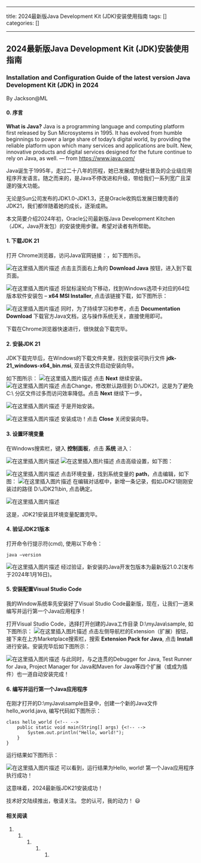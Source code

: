 
--- 
title:  2024最新版Java Development Kit (JDK)安装使用指南 
tags: []
categories: [] 

---
## 2024最新版Java Development Kit (JDK)安装使用指南

### Installation and Configuration Guide of the latest version Java Development Kit (JDK) in 2024

By Jackson@ML

#### 0. 序言

>  
 **What is Java?** Java is a programming language and computing platform first released by Sun Microsystems in 1995. It has evolved from humble beginnings to power a large share of today’s digital world, by providing the reliable platform upon which many services and applications are built. New, innovative products and digital services designed for the future continue to rely on Java, as well. — from https://www.java.com/ 


Java诞生于1995年，走过二十八年的历程，她已发展成为健壮普及的企业级应用程序开发语言。随之而来的，是Java不停改进和升级，带给我们一系列宽广且深邃的强大功能。

无论是Sun公司发布的JDK1.0-JDK1.3，还是Oracle收购后发展日臻完善的JDK21，我们都伴随着她的成长，逐渐成熟。

本文简要介绍2024年初，Oracle公司最新版Java Development Kitchen（JDK，Java开发包）的安装使用步骤。希望对读者有所帮助。

#### 1. 下载JDK 21

打开 Chrome浏览器，访问Java官网链接：，如下图所示。

<img src="https://img-blog.csdnimg.cn/direct/b84b82fa395641f3ae7ac5c6c0e75e12.png" alt="在这里插入图片描述"> 点击主页面右上角的 **Download Java** 按钮，进入到下载页面。

<img src="https://img-blog.csdnimg.cn/direct/1c3093458e3844ea971126808e36c90e.png" alt="在这里插入图片描述"> 将鼠标滚轮向下移动，找到Windows选项卡对应的64位版本软件安装包 – **x64 MSI Installer**, 点击该链接下载，如下图所示：

<img src="https://img-blog.csdnimg.cn/direct/ca89e0a5959242e391280dbd1149515c.png" alt="在这里插入图片描述"> 同时，为了持续学习和参考，点击 **Documentation Download** 下载官方Java文档，这与操作系统无关，直接使用即可。

下载在Chrome浏览器快速进行，很快就会下载完毕。

#### 2. 安装JDK 21

JDK下载完毕后，在Windows的下载文件夹里，找到安装可执行文件 **jdk-21_windows-x64_bin.msi**, 双击该文件启动安装向导。

如下图所示： <img src="https://img-blog.csdnimg.cn/direct/631068ae54714713af31b017bce6b070.png" alt="在这里插入图片描述"> 点击 **Next** 继续安装。 <img src="https://img-blog.csdnimg.cn/direct/95b5794f2591495cbb58b00210621d5f.png" alt="在这里插入图片描述"> 点击Change，修改默认路径到 D:\JDK21，这是为了避免C:\ 分区文件过多而访问效率降低。点击 **Next** 继续下一步。

<img src="https://img-blog.csdnimg.cn/direct/040ef55068514f859bcc960444ffef28.png" alt="在这里插入图片描述"> 于是开始安装。

<img src="https://img-blog.csdnimg.cn/direct/e62e8f6c784e427bb14badfdd8476192.png" alt="在这里插入图片描述"> 安装成功！点击 **Close** 关闭安装向导。

#### 3. 设置环境变量

在Windows搜索栏，键入 **控制面板**，点击 **系统** 进入：

<img src="https://img-blog.csdnimg.cn/direct/8e07af34d8194f58ae2582636b7687fe.png" alt="在这里插入图片描述"> <img src="https://img-blog.csdnimg.cn/direct/27acbc1ce6474206b0d519b1c7e12745.png" alt="在这里插入图片描述"> 点击高级设置，如下图：

<img src="https://img-blog.csdnimg.cn/direct/b50b65c210f740178d7fceadcb7dd727.png" alt="在这里插入图片描述"> 点击环境变量，找到系统变量的 **path**，点击编辑，如下图： <img src="https://img-blog.csdnimg.cn/direct/c26b8eaac02240a2b21643c7964d792c.png" alt="在这里插入图片描述"> 在编辑对话框中，新增一条记录，假如JDK21刚刚安装过的路径 D:\JDK21\bin, 点击确定。

<img src="https://img-blog.csdnimg.cn/direct/f721413af1a441208acf0a50dd961a32.png" alt="在这里插入图片描述">

这是，JDK21安装且环境变量配置完毕。

#### 4. 验证JDK21版本

打开命令行提示符(cmd), 使用以下命令：

```
java –version

```

<img src="https://img-blog.csdnimg.cn/direct/a5ad1abe9f4746ccbad36902898c3756.png" alt="在这里插入图片描述"> 经过验证，新安装的Java开发包版本为最新版21.0.2(发布于2024年1月16日)。

#### 5. 安装配置Visual Studio Code

我的Window系统率先安装好了Visual Studio Code最新版，现在，让我们一道来编写并运行第一个Java应用程序！

打开Visual Studio Code，选择打开创建的Java工作目录 D:\myJava\sample, 如下图所示： <img src="https://img-blog.csdnimg.cn/direct/837c8d8e9f524752ba18ed0553ee50f5.png" alt="在这里插入图片描述"> 点击左侧导航栏的Extension（扩展）按钮，接下来在上方Marketplace搜索栏，搜索 **Extension Pack for Java**, 点击 **Install** 进行安装。安装完毕后如下图所示：

<img src="https://img-blog.csdnimg.cn/direct/9b32e862bfe443ef916cd11434129fdf.png" alt="在这里插入图片描述"> 与此同时，与之连贯的Debugger for Java, Test Runner for Java, Project Manager for Java和Maven for Java等四个扩展（或成为插件）也一道自动安装完成！

#### 6. 编写并运行第一个Java应用程序

在刚才打开的D:\myJava\sample目录中，创建一个新的Java文件hello_world.java, 编写代码如下图所示：

```
class hello_world {<!-- -->
    public static void main(String[] args) {<!-- -->
        System.out.println("Hello, world!");
    }
}

```

运行结果如下图所示：

<img src="https://img-blog.csdnimg.cn/direct/04657ae7ca43420f90d33d9b872ef0fb.png" alt="在这里插入图片描述"> 可以看到，运行结果为Hello, world! 第一个Java应用程序执行成功！

这意味着，2024最新版JDK21安装成功！

技术好文陆续推出，敬请关注。 您的认可，我的动力！ 😃

#### 相关阅读
1. 1. 1. 1. 1. 